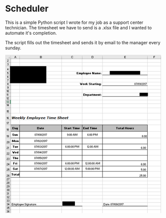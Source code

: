 # Scheduler

This is a simple Python script I wrote for my job as a support center technician. The timesheet we have to send is a .xlsx file and I wanted to automate it's completion.

The script fills out the timesheet and sends it by email to the manager every sunday.

![Screenshot of the time sheet](timesheet.png)
